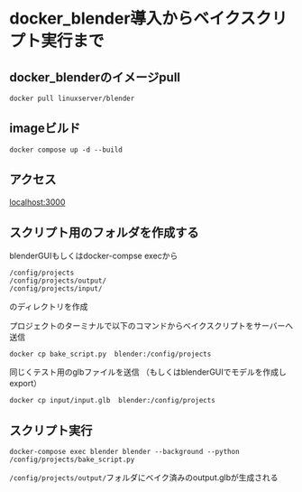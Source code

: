 # docker_blender導入からベイクスクリプト実行まで

## docker_blenderのイメージpull

```
docker pull linuxserver/blender
```

## imageビルド
```
docker compose up -d --build
```

## アクセス
[localhost:3000](localhost:3000)

## スクリプト用のフォルダを作成する
blenderGUIもしくはdocker-compse execから
```
/config/projects
/config/projects/output/
/config/projects/input/
```
のディレクトリを作成

プロジェクトのターミナルで以下のコマンドからベイクスクリプトをサーバーへ送信

```
docker cp bake_script.py  blender:/config/projects
```

同じくテスト用のglbファイルを送信
（もしくはblenderGUIでモデルを作成しexport）
```
docker cp input/input.glb  blender:/config/projects
```

## スクリプト実行
```
docker-compose exec blender blender --background --python /config/projects/bake_script.py
```

`/config/projects/output/`フォルダにベイク済みのoutput.glbが生成される